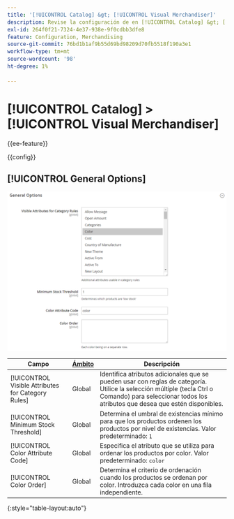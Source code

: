 ```yaml
---
title: '[!UICONTROL Catalog] &gt; [!UICONTROL Visual Merchandiser]'
description: Revise la configuración de en [!UICONTROL Catalog] &gt; [!UICONTROL Visual Merchandiser] de la administración de Commerce.
exl-id: 264f0f21-7324-4e37-938e-9f0cdbb3dfe8
feature: Configuration, Merchandising
source-git-commit: 76bd1b1af9b55d69bd98209d70fb5518f190a3e1
workflow-type: tm+mt
source-wordcount: '98'
ht-degree: 1%

---
```


# [!UICONTROL Catalog] > [!UICONTROL Visual Merchandiser]

{{ee-feature}}

{{config}}

## [!UICONTROL General Options]

![Opciones generales](./assets/catalog-visual-merchandiser-general-options.png)<!-- zoom -->

<!-- [General Options](https://docs.magento.com/user-guide/marketing/visual-merchandiser-configuration.html) -->

| Campo | [Ámbito](../../getting-started/websites-stores-views.md#scope-settings) | Descripción |
|--- |--- |--- |
| [!UICONTROL Visible Attributes for Category Rules] | Global | Identifica atributos adicionales que se pueden usar con reglas de categoría. Utilice la selección múltiple (tecla Ctrl o Comando) para seleccionar todos los atributos que desea que estén disponibles. |
| [!UICONTROL Minimum Stock Threshold] | Global | Determina el umbral de existencias mínimo para que los productos ordenen los productos por nivel de existencias. Valor predeterminado: `1` |
| [!UICONTROL Color Attribute Code] | Global | Especifica el atributo que se utiliza para ordenar los productos por color. Valor predeterminado: `color` |
| [!UICONTROL Color Order] | Global | Determina el criterio de ordenación cuando los productos se ordenan por color. Introduzca cada color en una fila independiente. |

{:style=&quot;table-layout:auto&quot;}
